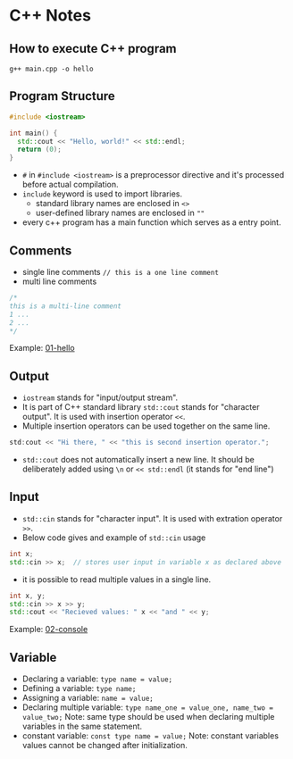 # C++ Notes

## How to execute C++ program

`g++ main.cpp -o hello`

## Program Structure

```c++
#include <iostream>

int main() {
  std::cout << "Hello, world!" << std::endl;
  return (0);
}
```

- `#` in `#include <iostream>` is a preprocessor directive and it's processed
  before actual compilation.
- `include` keyword is used to import libraries.
  - standard library names are enclosed in `<>`
  - user-defined library names are enclosed in `""`
- every c++ program has a main function which serves as a entry point.

## Comments

- single line comments `// this is a one line comment`
- multi line comments

```c++
/*
this is a multi-line comment
1 ...
2 ...
*/
```

Example: [01-hello](https://github.com/wccalvin/cpp-notes/blob/main/01-hello/main.cpp)

## Output

- `iostream` stands for "input/output stream".
- It is part of C++ standard library
  `std::cout` stands for "character output". It is used with insertion
  operator `<<`.
- Multiple insertion operators can be used together on the same line.

```c++
std:cout << "Hi there, " << "this is second insertion operator.";
```

- `std::cout` does not automatically insert a new line. It should be deliberately added
  using `\n` or `<< std::endl` (it stands for "end line")

## Input

- `std::cin` stands for "character input". It is used with extration operator `>>`.
- Below code gives and example of `std::cin` usage

```c++
int x;
std::cin >> x;  // stores user input in variable x as declared above
```

- it is possible to read multiple values in a single line.

```c++
int x, y;
std::cin >> x >> y;
std::cout << "Recieved values: " x << "and " << y;
```

Example: [02-console](https://github.com/wccalvin/cpp-notes/blob/main/02-console/main.cpp)

## Variable

- Declaring a variable: `type name = value;`
- Defining a variable: `type name;`
- Assigning a variable: `name = value;`
- Declaring multiple variable: `type name_one = value_one, name_two = value_two;`
  Note: same type should be used when declaring multiple variables in the same statement.
- constant variable: `const type name = value;`
  Note: constant variables values cannot be changed after initialization.
